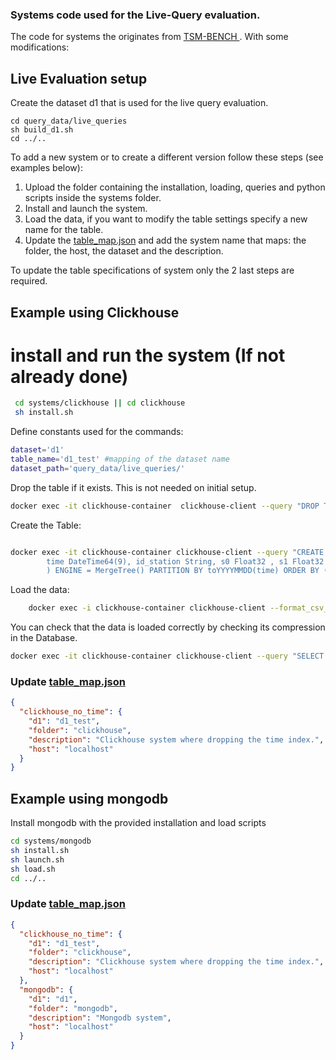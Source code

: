 ### Systems code used for the Live-Query evaluation. 

The code for systems the originates from <a href = "https://github.com/eXascaleInfolab/TSM-Bench"> TSM-BENCH </a>. With 
some modifications:

## Live Evaluation setup

Create the dataset d1 that is used for the live query evaluation. 
```shell
cd query_data/live_queries
sh build_d1.sh
cd ../..
```


To add a new system or to create a different version follow these steps (see examples below):

1. Upload the folder containing the installation, loading, queries and python scripts inside the systems folder.
2. Install and launch the system.
3. Load the data, if you want to modify the table settings specify a new name for the table.
3. Update the [table_map.json](./table_map.json.file)
 and add the system name that maps: the folder, the host, the dataset and the description.

To update the table specifications of system only the 2 last steps are required.


## Example using Clickhouse

# install and run the system (If not already done)
```bash
 cd systems/clickhouse || cd clickhouse
 sh install.sh
```

Define constants used for the commands:

```bash
dataset='d1'
table_name='d1_test' #mapping of the dataset name
dataset_path='query_data/live_queries/'
```  

Drop the table if it exists. This is not needed on initial setup.
```bash 
docker exec -it clickhouse-container  clickhouse-client --query "DROP TABLE IF EXISTS $table_name;"
```  

Create the Table:
```bash

docker exec -it clickhouse-container clickhouse-client --query "CREATE TABLE IF NOT EXISTS $table_name (  \
        time DateTime64(9), id_station String, s0 Float32 , s1 Float32 , s2 Float32 , s3 Float32 , s4 Float32 , s5 Float32 , s6 Float32 , s7 Float32 , s8 Float32 , s9 Float32 , s10 Float32 , s11 Float32 , s12 Float32 , s13 Float32 , s14 Float32 , s15 Float32 , s16 Float32 , s17 Float32 , s18 Float32 , s19 Float32 , s20 Float32 , s21 Float32 , s22 Float32 , s23 Float32 , s24 Float32 , s25 Float32 , s26 Float32 , s27 Float32 , s28 Float32 , s29 Float32 , s30 Float32 , s31 Float32 , s32 Float32 , s33 Float32 , s34 Float32 , s35 Float32 , s36 Float32 , s37 Float32 , s38 Float32 , s39 Float32 , s40 Float32 , s41 Float32 , s42 Float32 , s43 Float32 , s44 Float32 , s45 Float32 , s46 Float32 , s47 Float32 , s48 Float32 , s49 Float32 , s50 Float32 , s51 Float32 , s52 Float32 , s53 Float32 , s54 Float32 , s55 Float32 , s56 Float32 , s57 Float32 , s58 Float32 , s59 Float32 , s60 Float32 , s61 Float32 , s62 Float32 , s63 Float32 , s64 Float32 , s65 Float32 , s66 Float32 , s67 Float32 , s68 Float32 , s69 Float32 , s70 Float32 , s71 Float32 , s72 Float32 , s73 Float32 , s74 Float32 , s75 Float32 , s76 Float32 , s77 Float32 , s78 Float32 , s79 Float32 , s80 Float32 , s81 Float32 , s82 Float32 , s83 Float32 , s84 Float32 , s85 Float32 , s86 Float32 , s87 Float32 , s88 Float32 , s89 Float32 , s90 Float32 , s91 Float32 , s92 Float32 , s93 Float32 , s94 Float32 , s95 Float32 , s96 Float32 , s97 Float32 , s98 Float32 , s99 Float32 \
        ) ENGINE = MergeTree() PARTITION BY toYYYYMMDD(time) ORDER BY (id_station) Primary key (id_station);"
```  

Load the data:
```bash
    docker exec -i clickhouse-container clickhouse-client --format_csv_delimiter="," -q "INSERT INTO  $table_name FORMAT CSV" < $dataset_path$dataset.csv
```  

You can check that the data is loaded correctly by checking its compression in the Database.
```bash
docker exec -it clickhouse-container clickhouse-client --query "SELECT table, formatReadableSize(sum(bytes)) as size FROM system.parts WHERE active AND table='$table_name' GROUP BY table;"
```  

### Update [table_map.json](./table_map.json.file)

```json
{
  "clickhouse_no_time": {
    "d1": "d1_test",
    "folder": "clickhouse",
    "description": "Clickhouse system where dropping the time index.",
    "host": "localhost"
  }
}
```




## Example using mongodb 

Install mongodb with the provided installation and load scripts

```bash
cd systems/mongodb
sh install.sh 
sh launch.sh
sh load.sh 
cd ../..
```  

### Update [table_map.json](./table_map.json.file)

```json
{
  "clickhouse_no_time": {
    "d1": "d1_test",
    "folder": "clickhouse",
    "description": "Clickhouse system where dropping the time index.",
    "host": "localhost"
  },
  "mongodb": {
    "d1": "d1",
    "folder": "mongodb",
    "description": "Mongodb system",
    "host": "localhost"
  }
}
```  


